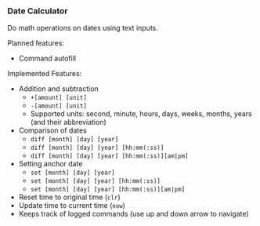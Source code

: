 ### Date Calculator

Do math operations on dates using text inputs.

Planned features:
- Command autofill

Implemented Features:
- Addition and subtraction
    - `+[amount] [unit]`
    - `-[amount] [unit]`
    - Supported units: second, minute, hours, days, weeks, months, years (and their abbreviation)
- Comparison of dates
    - `diff [month] [day] [year]`
    - `diff [month] [day] [year] [hh:mm(:ss)]`
    - `diff [month] [day] [year] [hh:mm(:ss)][am|pm]`
- Setting anchor date
    - `set [month] [day] [year]`
    - `set [month] [day] [year] [hh:mm(:ss)]`
    - `set [month] [day] [year] [hh:mm(:ss)][am|pm]`
- Reset time to original time (`clr`)
- Update time to current time (`now`)
- Keeps track of logged commands (use up and down arrow to navigate)
